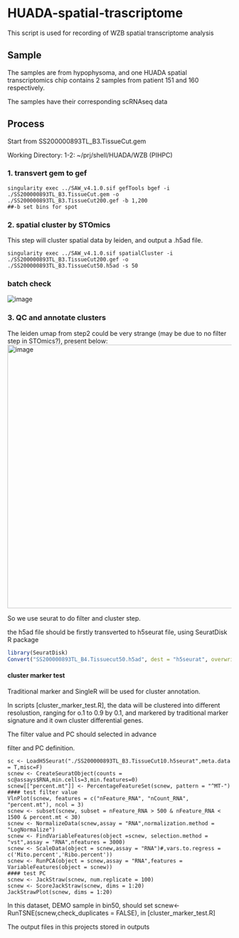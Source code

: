 # HUADA-spatial-trascriptome
This script is used for recording of WZB spatial transcriptome analysis

## Sample
The samples are from hypophysoma, and one HUADA spatial transcriptomics chip contains 2 samples from patient 151 and 160 respectively.

The samples have their corresponding scRNAseq data

## Process
Start from SS200000893TL_B3.TissueCut.gem

Working Directory:
  1-2: ~/prj/shell/HUADA/WZB (PIHPC)

### 1. transvert gem to gef 
```shell
singularity exec ../SAW_v4.1.0.sif gefTools bgef -i ./SS200000893TL_B3.TissueCut.gem -o ./SS200000893TL_B3.TissueCut200.gef -b 1,200
##-b set bins for spot
```

### 2. spatial cluster by STOmics
This step will cluster spatial data by leiden, and output a .h5ad file.
``` shell
singularity exec ../SAW_v4.1.0.sif spatialCluster -i ./SS200000893TL_B3.TissueCut200.gef -o ./SS200000893TL_B3.TissueCut50.h5ad -s 50
```

### batch check 

![image](https://user-images.githubusercontent.com/49186667/218060917-0ef755d6-2ee0-4ced-b43f-b973491bf608.png)



### 3. QC and annotate clusters 

The leiden umap from step2 could be very strange (may be due to no filter step in STOmics?), present below:
<img width="591" alt="image" src="https://user-images.githubusercontent.com/49186667/217484896-6aaa1a88-bd86-4447-90eb-5f7beb7212fa.png">

So we use seurat to do filter and cluster step.

the h5ad file should be firstly transverted to h5seurat file, using SeuratDisk R package
```R
library(SeuratDisk)
Convert("SS200000893TL_B4.Tissuecut50.h5ad", dest = "h5seurat", overwrite = F)
```

#### cluster marker test

Traditional marker and SingleR will be used for cluster annotation. 

In scripts [cluster_marker_test.R], the data will be clustered into different resolustion, ranging for o.1 to 0.9 by 0.1, and markered by traditional marker signature and it own cluster differential genes. 

The filter value and PC should selected in advance

filter and PC definition. 
```
sc <- LoadH5Seurat("./SS200000893TL_B3.TissueCut10.h5seurat",meta.data = T,misc=F)
scnew <- CreateSeuratObject(counts = sc@assays$RNA,min.cells=3,min.features=0)
scnew[["percent.mt"]] <- PercentageFeatureSet(scnew, pattern = "^MT-")
#### test filter value
VlnPlot(scnew, features = c("nFeature_RNA", "nCount_RNA", "percent.mt"), ncol = 3)
scnew <- subset(scnew, subset = nFeature_RNA > 500 & nFeature_RNA < 1500 & percent.mt < 30)
scnew <- NormalizeData(scnew,assay = "RNA",normalization.method = "LogNormalize")
scnew <- FindVariableFeatures(object =scnew, selection.method = "vst",assay = "RNA",nfeatures = 3000)
scnew <- ScaleData(object = scnew,assay = "RNA")#,vars.to.regress = c('Mito.percent','Ribo.percent'))
scnew <- RunPCA(object = scnew,assay = "RNA",features = VariableFeatures(object = scnew))
#### test PC
scnew <- JackStraw(scnew, num.replicate = 100)
scnew <- ScoreJackStraw(scnew, dims = 1:20)
JackStrawPlot(scnew, dims = 1:20)
```
In this dataset, DEMO sample in bin50, should set scnew<-RunTSNE(scnew,check_duplicates = FALSE), in [cluster_marker_test.R]

The output files in this projects stored in outputs



